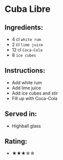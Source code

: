 # Cuba Libre

## Ingredients:
- 4 cl `white rum`
- 2 cl `lime juice` <!-- - 2-4 `lime wedges` -->
- 12 cl `Coca-Cola` <!-- 15 cl `Coca-Cola` - alla andra coladrinkar har 15 cl? Å andra sidan har 7Up-drinkarna bara 10-12 cl...-->
- 8 `ice cubes`

## Instructions:
- Add white rum
- Add lime juice
- Add ice cubes and stir
- Fill up with Coca-Cola

## Served in:
- Highball glass

## Rating:
- ★★★☆☆